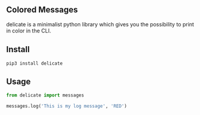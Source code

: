 ## Colored Messages

delicate is a minimalist python library which gives you the possibility to print in color in the CLI.

## Install

`pip3 install delicate`

## Usage

```python
from delicate import messages

messages.log('This is my log message', 'RED')
